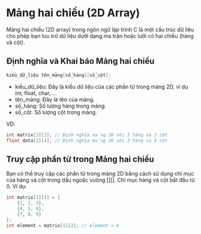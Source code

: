 # Mảng hai chiều (2D Array)

Mảng hai chiều (2D array) trong ngôn ngữ lập trình C là một cấu trúc dữ liệu cho phép bạn lưu trữ dữ liệu dưới dạng ma
trận hoặc lưới có hai chiều (hàng và cột).

## Định nghĩa và Khai báo Mảng hai chiều

```C
kiểu_dữ_liệu tên_mảng[số_hàng][số_cột];
```

* kiểu_dữ_liệu: Đây là kiểu dữ liệu của các phần tử trong mảng 2D, ví dụ int, float, char, ...
* tên_mảng: Đây là tên của mảng.
* số_hàng: Số lượng hàng trong mảng.
* số_cột: Số lượng cột trong mảng.

VD:

```C
int matrix[3][3]; // Định nghĩa mảng 2D với 3 hàng và 3 cột
float data[2][4]; // Định nghĩa mảng 2D với 2 hàng và 4 cột
```

## Truy cập phần tử trong Mảng hai chiều

Bạn có thể truy cập các phần tử trong mảng 2D bằng cách sử dụng chỉ mục của hàng và cột trong dấu ngoặc vuông [][]. Chỉ
mục hàng và cột bắt đầu từ 0. Ví dụ:

```C
int matrix[3][3] = {
    {1, 2, 3},
    {4, 5, 6},
    {7, 8, 9}
};
int element = matrix[1][2]; // element = 6
```
